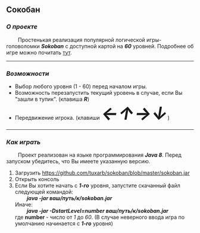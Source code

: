 ## **Сокобан**<br>

### _О проекте_
&nbsp;&nbsp;&nbsp;&nbsp;&nbsp;&nbsp;&nbsp;&nbsp;Простенькая реализация популярной логической игры-головоломки **_Sokoban_** с доступной картой на **_60_** уровней. Подробнее об игре можно почитать <a href=https://ru.wikipedia.org/wiki/Sokoban>тут</a>.<br>

---

### _Возможности_
- Выбор любого уровня (1 - 60) перед началом игры.
- Возможность перезапустить текущий уровень в случае, если Вы "зашли в тупик". (клавиша **_R_**)
- Передвижение игрока. (клавиши **_<font size="9">←↑→↓</font>_**)

---

### _Как играть_
&nbsp;&nbsp;&nbsp;&nbsp;&nbsp;&nbsp;&nbsp;&nbsp;Проект реализован на языке программирования **_Java 8_**. Перед запуском убедитесь, что Вы имеете указанную версию.
1. Загрузить https://github.com/tuxarb/sokoban/blob/master/sokoban.jar
1. Открыть консоль
1. Если Вы хотите начать с **_1-го_** уровня, запустите скачанный файл следующей командой:<br>
&nbsp;&nbsp;&nbsp;&nbsp;&nbsp;&nbsp;&nbsp;&nbsp;**_java -jar ваш/путь/к/sokoban.jar_**<br>
Иначе:<br>
&nbsp;&nbsp;&nbsp;&nbsp;&nbsp;&nbsp;&nbsp;&nbsp;**_java -jar -DstartLevel=_number_ ваш/путь/к/sokoban.jar_**<br>
где **number** - число от _1_ до _60_. (В случае неверного ввода игра по умолчанию начинается с **_1-го_** уровня)
